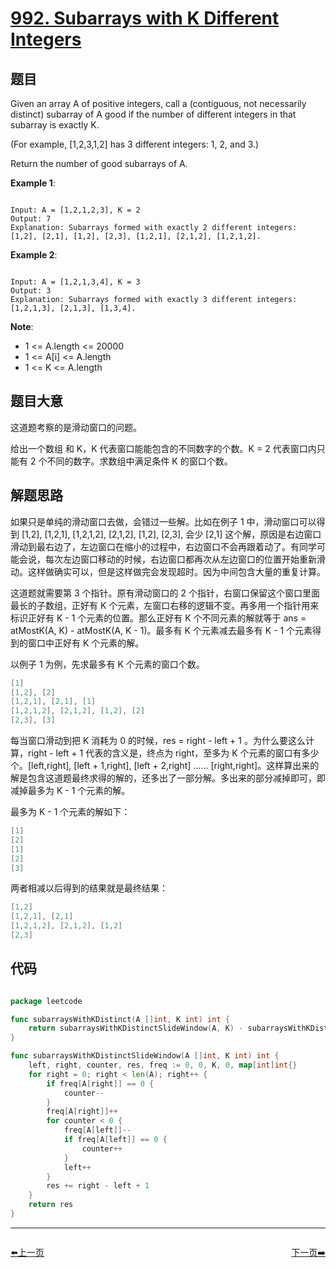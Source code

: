# [992. Subarrays with K Different Integers](https://leetcode.com/problems/subarrays-with-k-different-integers/)

## 题目

Given an array A of positive integers, call a (contiguous, not necessarily distinct) subarray of A good if the number of different integers in that subarray is exactly K.

(For example, [1,2,3,1,2] has 3 different integers: 1, 2, and 3.)

Return the number of good subarrays of A.


**Example 1**:

```

Input: A = [1,2,1,2,3], K = 2
Output: 7
Explanation: Subarrays formed with exactly 2 different integers: [1,2], [2,1], [1,2], [2,3], [1,2,1], [2,1,2], [1,2,1,2].

```

**Example 2**:

```

Input: A = [1,2,1,3,4], K = 3
Output: 3
Explanation: Subarrays formed with exactly 3 different integers: [1,2,1,3], [2,1,3], [1,3,4].

```

**Note**:  

- 1 <= A.length <= 20000
- 1 <= A[i] <= A.length
- 1 <= K <= A.length

## 题目大意

这道题考察的是滑动窗口的问题。

给出一个数组 和 K，K 代表窗口能能包含的不同数字的个数。K = 2 代表窗口内只能有 2 个不同的数字。求数组中满足条件 K 的窗口个数。

## 解题思路

如果只是单纯的滑动窗口去做，会错过一些解。比如在例子 1 中，滑动窗口可以得到 [1,2], [1,2,1], [1,2,1,2], [2,1,2], [1,2], [2,3], 会少 [2,1] 这个解，原因是右边窗口滑动到最右边了，左边窗口在缩小的过程中，右边窗口不会再跟着动了。有同学可能会说，每次左边窗口移动的时候，右边窗口都再次从左边窗口的位置开始重新滑动。这样做确实可以，但是这样做完会发现超时。因为中间包含大量的重复计算。

这道题就需要第 3 个指针。原有滑动窗口的 2 个指针，右窗口保留这个窗口里面最长的子数组，正好有 K 个元素，左窗口右移的逻辑不变。再多用一个指针用来标识正好有 K - 1 个元素的位置。那么正好有 K 个不同元素的解就等于 ans = atMostK(A, K) - atMostK(A, K - 1)。最多有 K 个元素减去最多有 K - 1 个元素得到的窗口中正好有 K 个元素的解。

以例子 1 为例，先求最多有 K 个元素的窗口个数。

```c
[1]     
[1,2], [2]     
[1,2,1], [2,1], [1]  
[1,2,1,2], [2,1,2], [1,2], [2]  
[2,3], [3]  
```

每当窗口滑动到把 K 消耗为 0 的时候，res = right - left + 1 。为什么要这么计算，right - left + 1 代表的含义是，终点为 right，至多为 K 个元素的窗口有多少个。[left,right], [left + 1,right], [left + 2,right] …… [right,right]。这样算出来的解是包含这道题最终求得的解的，还多出了一部分解。多出来的部分减掉即可，即减掉最多为 K - 1 个元素的解。

最多为 K - 1 个元素的解如下：

```c
[1]
[2]
[1]
[2]
[3]
```

两者相减以后得到的结果就是最终结果：

```c   
[1,2]    
[1,2,1], [2,1]  
[1,2,1,2], [2,1,2], [1,2]  
[2,3]  
```




## 代码

```go

package leetcode

func subarraysWithKDistinct(A []int, K int) int {
	return subarraysWithKDistinctSlideWindow(A, K) - subarraysWithKDistinctSlideWindow(A, K-1)
}

func subarraysWithKDistinctSlideWindow(A []int, K int) int {
	left, right, counter, res, freq := 0, 0, K, 0, map[int]int{}
	for right = 0; right < len(A); right++ {
		if freq[A[right]] == 0 {
			counter--
		}
		freq[A[right]]++
		for counter < 0 {
			freq[A[left]]--
			if freq[A[left]] == 0 {
				counter++
			}
			left++
		}
		res += right - left + 1
	}
	return res
}

```


----------------------------------------------
<div style="display: flex;justify-content: space-between;align-items: center;">
<p><a href="https://books.halfrost.com/leetcode/ChapterFour/0900~0999/0990.Satisfiability-of-Equality-Equations/">⬅️上一页</a></p>
<p><a href="https://books.halfrost.com/leetcode/ChapterFour/0900~0999/0993.Cousins-in-Binary-Tree/">下一页➡️</a></p>
</div>
